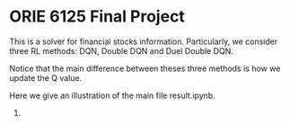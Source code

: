 # ORIE 6125 Final Project

This is a solver for financial stocks information. Particularly, we consider three RL methods: DQN, Double DQN and Duel Double DQN.

Notice that the main difference between theses three methods is how we update the Q value.

Here we give an illustration of the main file result.ipynb.

1. 
